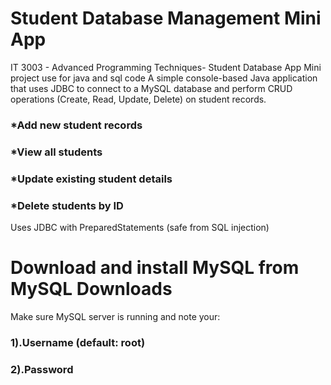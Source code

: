 # Student Database Management Mini App

IT 3003 - Advanced Programming Techniques- Student Database App Mini project use for java and sql code 
A simple console-based Java application that uses JDBC to connect to a MySQL database and perform CRUD operations (Create, Read, Update, Delete) on student records.

### *Add new student records 
### *View all students
### *Update existing student details
### *Delete students by ID

Uses JDBC with PreparedStatements (safe from SQL injection)

# Download and install MySQL from MySQL Downloads

Make sure MySQL server is running and note your:      
###               1).Username (default: root)
###               2).Password
